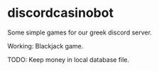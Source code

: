 # discordcasinobot
Some simple games for our greek discord server.

Working:
Blackjack game.

TODO: Keep money in local database file.
